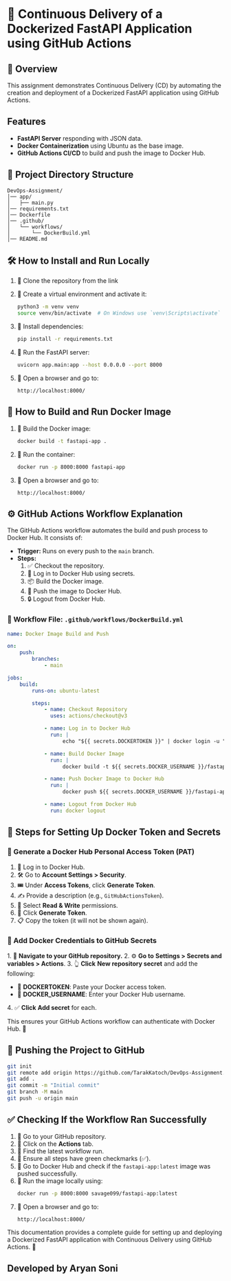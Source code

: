 # 🚀 Continuous Delivery of a Dockerized FastAPI Application using GitHub Actions

## 📌 Overview

This assignment demonstrates Continuous Delivery (CD) by automating the creation and deployment of a Dockerized FastAPI application using GitHub Actions.

## Features

-   **FastAPI Server** responding with JSON data.
-   **Docker Containerization** using Ubuntu as the base image.
-   **GitHub Actions CI/CD** to build and push the image to Docker Hub.

## 📂 Project Directory Structure

```
DevOps-Assignment/
│── app/
│   ├── main.py
│── requirements.txt
│── Dockerfile
│── .github/
│   └── workflows/
│       └── DockerBuild.yml
│── README.md
```

## 🛠️ How to Install and Run Locally

1. 🔹 Clone the repository from the link

2. 🔹 Create a virtual environment and activate it:

    ```bash
    python3 -m venv venv
    source venv/bin/activate  # On Windows use `venv\Scripts\activate`
    ```

3. 🔹 Install dependencies:

    ```bash
    pip install -r requirements.txt
    ```

4. 🔹 Run the FastAPI server:

    ```bash
    uvicorn app.main:app --host 0.0.0.0 --port 8000
    ```

5. 🔹 Open a browser and go to:
    ```
    http://localhost:8000/
    ```

## 🐳 How to Build and Run Docker Image

1. 🔹 Build the Docker image:

    ```bash
    docker build -t fastapi-app .
    ```

2. 🔹 Run the container:

    ```bash
    docker run -p 8000:8000 fastapi-app
    ```

3. 🔹 Open a browser and go to:
    ```
    http://localhost:8000/
    ```

## ⚙️ GitHub Actions Workflow Explanation

The GitHub Actions workflow automates the build and push process to Docker Hub. It consists of:

-   **Trigger:** Runs on every push to the `main` branch.
-   **Steps:**
    1. ✅ Checkout the repository.
    2. 🔑 Log in to Docker Hub using secrets.
    3. 📦 Build the Docker image.
    4. 🚀 Push the image to Docker Hub.
    5. 🔒 Logout from Docker Hub.

### 📜 Workflow File: `.github/workflows/DockerBuild.yml`

```yaml
name: Docker Image Build and Push

on:
    push:
        branches:
            - main

jobs:
    build:
        runs-on: ubuntu-latest

        steps:
            - name: Checkout Repository
              uses: actions/checkout@v3

            - name: Log in to Docker Hub
              run: |
                  echo "${{ secrets.DOCKERTOKEN }}" | docker login -u "${{ secrets.DOCKER_USERNAME }}" --password-stdin

            - name: Build Docker Image
              run: |
                  docker build -t ${{ secrets.DOCKER_USERNAME }}/fastapi-app:latest .

            - name: Push Docker Image to Docker Hub
              run: |
                  docker push ${{ secrets.DOCKER_USERNAME }}/fastapi-app:latest

            - name: Logout from Docker Hub
              run: docker logout
```

## 🔑 Steps for Setting Up Docker Token and Secrets

### 🔹 Generate a Docker Hub Personal Access Token (PAT)

1. 🔐 Log in to Docker Hub.
2. 🛠️ Go to **Account Settings > Security**.
3. 🎟️ Under **Access Tokens**, click **Generate Token**.
4. ✍️ Provide a description (e.g., `GitHubActionsToken`).
5. 📝 Select **Read & Write** permissions.
6. 🎯 Click **Generate Token**.
7. 📋 Copy the token (it will not be shown again).

### 🔹 Add Docker Credentials to GitHub Secrets

1️. 🧭 **Navigate to your GitHub repository.**
2️. ⚙️ **Go to** **Settings > Secrets and variables > Actions**.
3️. 👆 **Click** **New repository secret** and add the following:

-   🔑 **DOCKERTOKEN**: Paste your Docker access token.
-   👤 **DOCKER_USERNAME**: Enter your Docker Hub username.

4️. ✅ **Click** **Add secret** for each.

This ensures your GitHub Actions workflow can authenticate with Docker Hub. 🚀

## 🚀 Pushing the Project to GitHub

```bash
git init
git remote add origin https://github.com/TarakKatoch/DevOps-Assignment.git
git add .
git commit -m "Initial commit"
git branch -M main
git push -u origin main
```

## ✅ Checking If the Workflow Ran Successfully

1. 🔹 Go to your GitHub repository.
2. 🔹 Click on the **Actions** tab.
3. 🔹 Find the latest workflow run.
4. 🔹 Ensure all steps have green checkmarks (✅).
5. 🔹 Go to Docker Hub and check if the `fastapi-app:latest` image was pushed successfully.
6. 🔹 Run the image locally using:
    ```bash
    docker run -p 8000:8000 savage099/fastapi-app:latest
    ```
7. 🔹 Open a browser and go to:
    ```
    http://localhost:8000/
    ```


This documentation provides a complete guide for setting up and deploying a Dockerized FastAPI application with Continuous Delivery using GitHub Actions. 🎯

## Developed by Aryan Soni
